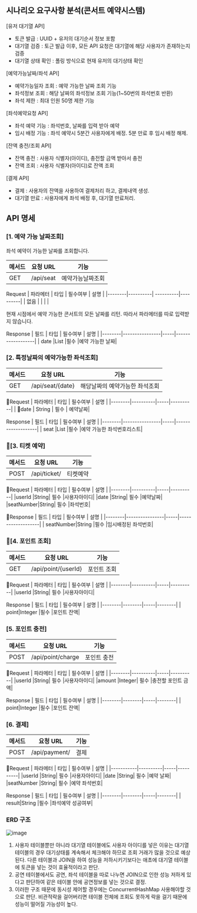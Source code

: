 ## 시나리오 요구사항 분석(콘서트 예약시스템)
[유저 대기열 API]
- 토큰 발급 : UUID + 유저의 대기순서 정보 포함
- 대기열 검증 : 토근 발급 이후, 모든 API 요청은 대기열에 해당 사용자가 존재하는지 검증
- 대기열 상태 확인 : 폴링 방식으로 현재 유저의 대기상태 확인

[예약가능날짜/좌석 API]
- 예약가능일자 조회 : 예약 가능한 날짜 조회 기능
- 좌석정보 조회 : 해당 날짜의 좌석정보 조회 기능(1~50번의 좌석번호 반환)
- 좌석 제한 : 최대 인원 50명 제한 기능

[좌석예약요청 API]
- 좌석 예약 기능 : 좌석번호, 날짜를 입력 받아 예약
- 임시 배정 기능 : 좌석 예약시 5분간 사용자에게 배정. 5분 만료 후 임시 배정 해제.

[잔액 충전/조회 API]
- 잔액 충전 : 사용자 식별자(아이디), 충전할 금액 받아서 충전
- 잔액 조회 : 사용자 식별자(아이디)로 잔액 조회

[결제 API]
- 결제 : 사용자의 잔액을 사용하여 결제처리 하고, 결제내역 생성.
- 대기열 만료 : 사용자에게 좌석 배정 후, 대기열 만료처리.

## API 명세

### [1. 예약 가능 날짜조회]
좌석 예약이 가능한 날짜를 조회합니다.

| 메서드 | 요청 URL | 기능 |
|--------|-----------| -----------|
| GET    |/api/seat  | 예약가능날짜조회|

Request
| 파라메터 | 타입 | 필수여부 | 설명 |
|--------|----------| ----------|----------|
| 없음     |         |           |          |

현재 시점에서 예약 가능한 콘서트의 모든 날짜를 리턴. 따라서 파라메터를 따로 입력받지 않습니다.

Response
| 필드 | 타입 | 필수여부 | 설명 |
|--------|----------------|-----|------------------|
| date   |List<String>    |필수  |예약 가능한 날짜|

### [2. 특정날짜의 예약가능한 좌석조회]
| 메서드 | 요청 URL | 기능 |
|--------|------------------|-----------------------|
| GET     |/api/seat/{date} | 해당날짜의 예약가능한 좌석조회|

Request
| 파라메터 | 타입 | 필수여부 | 설명 |
|--------|----------|-----|----------|
| date   |  String  | 필수 |   예약날짜|

Response
| 필드 | 타입 | 필수여부 | 설명 |
|--------|----------------|-----|-------------------|
| seat   |List<String>    |필수  |예약 가능한 좌석번호리스트|


### [3. 티켓 예약]
| 메서드 | 요청 URL | 기능 |
|--------|------------|----------|
| POST   |/api/ticket/| 티켓예약 |

Request
| 파라메터 | 타입 | 필수여부 | 설명 |
|--------|----------|-----|----------|
|userId |String| 필수 |사용자아이디|
|date   |String| 필수 |예약날짜|
|seatNumber|String| 필수 |좌석번호|

Response
| 필드 | 타입 | 필수여부 | 설명 |
|--------|----------------|-----|-------------------|
| seatNumber|String    |필수  |임시배정된 좌석번호|

### [4. 포인트 조회]
| 메서드 | 요청 URL | 기능 |
|--------|----------|----------|
| GET     |/api/point/{userId}| 포인트 조회|

Request
| 파라메터 | 타입 | 필수여부 | 설명 |
|--------|----------|-----|----------|
|userId |String| 필수 |사용자아이디|

Response
| 필드 | 타입 | 필수여부 | 설명 |
|--------|--------|-----|--------|
| point|Integer |필수  |포인트 잔액|

###  [5. 포인트 충전]
| 메서드 | 요청 URL |기능|
|--------|----------|----------|
| POST     |/api/point/charge| 포인트 충전   |

Request
| 파라메터 | 타입 | 필수여부 | 설명 |
|--------|----------|-----|----------|
|userId |String| 필수 |사용자아이디|
|amount |Integer| 필수 |충전할 포인트 금액|

Response
| 필드 | 타입 | 필수여부 | 설명 |
|--------|--------|-----|--------|
| point|Integer |필수  |포인트 잔액|

### [6. 결제]
| 메서드 | 요청 URL |기능|
|--------|----------|----------|
| POST     |/api/payment/| 결제  |

Request
| 파라메터 | 타입 | 필수여부 | 설명 |
|-----------|----------|-----|----------|
|userId |String| 필수 |사용자아이디|
|date |String| 필수 |예약 날짜|
|seatNumber |String| 필수 |예약 좌석번호|

Response
| 필드 | 타입 | 필수여부 | 설명 |
|--------|--------|-----|--------|
| result|String |필수  |좌석예약 성공여부|

### ERD 구조
![image](https://github.com/wwwkang8/hhplus/assets/26863285/48b77387-5f56-4b0f-a00e-0aa08c6f9c45)

1) 사용자 테이블뿐만 아니라 대기열 테이블에도 사용자 아이디를 넣은 이유는 대기열 테이블의 경우 대기상태를 계속해서 체크해야 하므로
조회 거래가 많을 것으로 예상된다. 다른 테이블과 JOIN을 하여 성능을 저하시키기보다는 애초에 대기열 테이블에 토큰을 넣는 것이 효율적이라고 판단.
2) 공연 테이블에서도 공연, 좌석 테이블을 따로 나누면 JOIN으로 인한 성능 저하게 있다고 판단하여 같은 테이블 안에 공연정보를 넣는 것으로 결정.
3) 이러한 구조 때문에 동시성 제어할 경우에는 ConcurrentHashMap 사용해야할 것으로 판단. 비관적락을 걸어버리면 테이블 전체에 조회도 못하게 락을 걸기 때문에
   성능이 떨어질 가능성이 높다.
